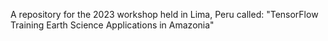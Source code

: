A repository for the 2023 workshop held in Lima, Peru called: "TensorFlow Training Earth Science Applications in Amazonia"

